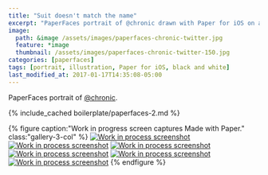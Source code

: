 ```yaml
---
title: "Suit doesn't match the name"
excerpt: "PaperFaces portrait of @chronic drawn with Paper for iOS on an iPad."
image: 
  path: &image /assets/images/paperfaces-chronic-twitter.jpg 
  feature: *image
  thumbnail: /assets/images/paperfaces-chronic-twitter-150.jpg
categories: [paperfaces]
tags: [portrait, illustration, Paper for iOS, black and white]
last_modified_at: 2017-01-17T14:35:08-05:00
---
```


PaperFaces portrait of [@chronic](https://twitter.com/chronic).

{% include_cached boilerplate/paperfaces-2.md %}

{% figure caption:"Work in progress screen captures Made with Paper." class:"gallery-3-col" %}
[![Work in process screenshot](/assets/images/paperfaces-chronic-process-1-600.jpg)](/assets/images/paperfaces-chronic-process-1-lg.jpg) [![Work in process screenshot](/assets/images/paperfaces-chronic-process-2-600.jpg)](/assets/images/paperfaces-chronic-process-2-lg.jpg) [![Work in process screenshot](/assets/images/paperfaces-chronic-process-3-600.jpg)](/assets/images/paperfaces-chronic-process-3-lg.jpg) [![Work in process screenshot](/assets/images/paperfaces-chronic-process-4-600.jpg)](/assets/images/paperfaces-chronic-process-4-lg.jpg) [![Work in process screenshot](/assets/images/paperfaces-chronic-process-5-600.jpg)](/assets/images/paperfaces-chronic-process-5-lg.jpg) [![Work in process screenshot](/assets/images/paperfaces-chronic-process-5-600.jpg)](/assets/images/paperfaces-chronic-process-5-lg.jpg)
{% endfigure %}

